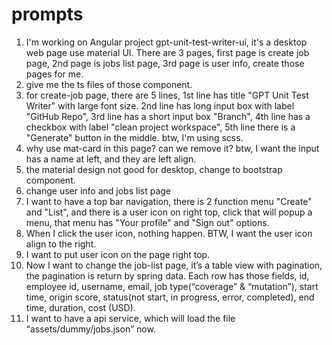# prompts

1. I'm working on Angular project gpt-unit-test-writer-ui, it's a desktop web page use material UI. There are 3 pages, first page is create job page, 2nd page is jobs list page, 3rd page is user info, create those pages for me.
2. give me the ts files of those component.
3. for create-job page,  there are 5 lines, 1st line has title "GPT Unit Test Writer" with large font size. 2nd line has long input box with label "GitHub Repo", 3rd line has a short input box "Branch", 4th line has a checkbox with label "clean project workspace", 5th line there is a "Generate" button in the middle. btw, I'm using scss.
4. why use mat-card in this page? can we remove it? btw, I want the input has a name at left, and they are left align.
5. the material design not good for desktop, change to bootstrap component.
6. change user info and jobs list page
7. I want to have a top bar navigation, there is 2 function menu "Create" and "List", and there is a user icon on right top, click that will popup a menu, that menu has "Your profile" and "Sign out" options.
8. When I click the user icon, nothing happen. BTW, I want the user icon align to the right.
9. I want to put user icon on the page right top.
10. Now I want to change the job-list page, it’s a table view with pagination, the pagination is return by spring data. Each row has those fields, id, employee id, username, email,  job type(“coverage” & “mutation”), start time, origin score, status(not start, in progress, error, completed), end time, duration, cost (USD).
11. I want to have a api service, which will load the file “assets/dummy/jobs.json” now.